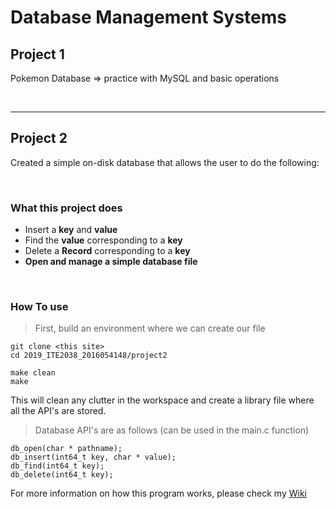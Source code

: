 # Database Management Systems

## Project 1
Pokemon Database => practice with MySQL and basic operations

<br>

---

## Project 2

Created a simple on-disk database that allows the user to do the following:

<br>

### What this project does

- Insert a **key** and **value**
- Find the **value** corresponding to a **key**
- Delete a **Record** corresponding to a **key**
- **Open and manage a simple database file**


<br>

### How To use

> First, build an environment where we can create our file

```
git clone <this site>
cd 2019_ITE2038_2016054148/project2

make clean
make
```

This will clean any clutter in the workspace and create a library file where
all the API's are stored.

> Database API's are as follows (can be used in the main.c function)

```
db_open(char * pathname);
db_insert(int64_t key, char * value);
db_find(int64_t key);
db_delete(int64_t key);
```

For more information on how this program works, please check my [Wiki](https://hconnect.hanyang.ac.kr/2019_ITE2038_12230/2019_ITE2038_2016054148/wikis/milestone-2)